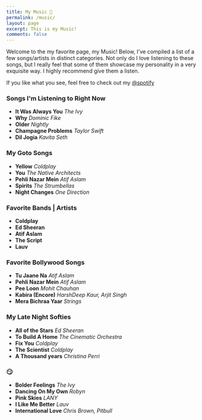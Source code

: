 ```yaml
---
title: My Music 🎸
permalink: /music/
layout: page
excerpt: This is my Music!
comments: false
---
```


Welcome to the my favorite page, my Music! Below, I've compiled a list of a few songs/artists in distinct categories. Not only do I love listening to these songs, but I really feel that some of them showcase my personality in a very exquisite way. I highly recommend give them a listen.

If you like what you see, feel free to check out my <a target='_blank' href="https://open.spotify.com/user/21inj4qwsuu2d5u726pntodua" target="_blank" rel="noopener">@spotify</a>


### Songs I'm Listening to Right Now

* **It Was Always You** *The Ivy*
* **Why** *Dominic Fike*
* **Older** *Nightly*
* **Champagne Problems** *Taylor Swift*
* **Dil Jogia** *Kavita Seth*

### My Goto Songs

* **Yellow** *Coldplay*
* **You** *The Native Architects*
* **Pehli Nazar Mein** *Atif Aslam*
* **Spirits** *The Strumbellas*
* **Night Changes** *One Direction*

### Favorite Bands | Artists

* **Coldplay**
* **Ed Sheeran**
* **Atif Aslam**
* **The Script**
* **Lauv**

### Favorite Bollywood Songs

* **Tu Jaane Na** *Atif Aslam*
* **Pehli Nazar Mein** *Atif Aslam*
* **Pee Loon** *Mohit Chauhan*
* **Kabira (Encore)** *HarshDeep Kaur, Arjit Singh*
* **Mera Bichraa Yaar** *Strings*

### My Late Night Softies

* **All of the Stars** *Ed Sheeran*
* **To Build A Home** *The Cinematic Orchestra*
* **Fix You** *Coldplay*
* **The Scientist** *Coldplay*
* **A Thousand years** *Christina Perri*

### 😏

* **Bolder Feelings** *The Ivy*
* **Dancing On My Own** *Robyn*
* **Pink Skies** *LANY*
* **I Like Me Better** *Lauv*
* **International Love** *Chris Brown, Pitbull*